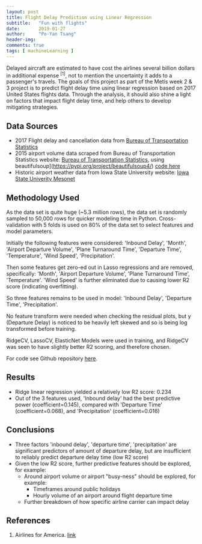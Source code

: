 ```yaml
---
layout: post
title: Flight Delay Prediction using Linear Regression
subtitle:   "Fun with flights"
date:       2019-01-27
author:     "Po-Yan Tsang"
header-img:
comments: true
tags: [ machineLearning ]
---
```


Delayed aircraft are estimated to have cost the airlines several billion dollars in additional expense <sup>[1]</sup>, not to mention the uncertainty it adds to a passenger's travels. The goals of this project as part of the Metis week 2 & 3 project is to  predict flight delay time using linear regression based on 2017 United States flights data. Through the analysis, it should also shine a light on factors that impact flight delay time, and help others to develop mitigating strategies.

## Data Sources
* 2017 Flight delay and cancellation data from [Bureau of Transportation Statistics](https://www.transtats.bts.gov/DL_SelectFields.asp?Table_ID=236)
* 2015 airport volume data scraped from Bureau of Transportation Statistics website: [Bureau of Transportation Statistics](https://www.transtats.bts.gov/airports.asp?pn=1), using beautifulsoup](https://pypi.org/project/beautifulsoup4/) [code here](Web_scraping_airport_volume.ipynb)
* Historic airport weather data from Iowa State University website: [Iowa State Univerity Mesonet](https://mesonet.agron.iastate.edu/request/download.phtml?network=WA_ASOS)

## Methodology Used
As the data set is quite huge (~5.3 million rows), the data set is randomly sampled to 50,000 rows for quicker modeling time in Python. Cross-validation with 5 folds is used on 80% of the data set to select features and model parameters.

Initially the following features were considered: 'Inbound Delay', 'Month', 'Airport Departure Volume', 'Plane Turnaround Time', 'Departure Time', 'Temperature', 'Wind Speed', 'Precipitation'.

Then some features get zero-ed out in Lasso regressions and are removed, specifically: 'Month', 'Airport Departure Volume', 'Plane Turnaround Time', 'Temperature'. 'Wind Speed' is further eliminated due to causing lower R2 score (indicating overfitting).

So three features remains to be used in model: 'Inbound Delay', 'Departure Time', 'Precipitation'.

No feature transform were needed when checking the residual plots, but y (Departure Delay) is noticed to be heavily left skewed and so is being log transformed before training.

RidgeCV, LassoCV, ElasticNet Models were used in training, and RidgeCV was seen to have slightly better R2 scoring, and therefore chosen.

For code see Github repository [here](https://github.com/pytgit/flight_delay_lin_regression).

## Results
* Ridge linear regression yielded a relatively low R2 score: 0.234
* Out of the 3 features used, 'Inbound delay' had the best predictive power (coefficient=0.145), compared with 'Departure Time' (coefficient=0.068), and 'Precipitation' (coefficient=0.016)

## Conclusions
* Three factors 'inbound delay', 'departure time', 'precipitation' are significant predictors of amount of departure delay, but are insufficient to reliably predict departure delay time (low R2 score)
* Given the low R2 score, further predictive features should be explored, for example:
    * Around airport volume or airport "busy-ness" should be explored, for example:
      * Timeframes around public holidays
      * Hourly volume of an airport around flight departure time
    * Further breakdown of how specific airline carrier can impact delay

## References
1. Airlines for America. [link](http://airlines.org/dataset/per-minute-cost-of-delays-to-u-s-airlines/)

